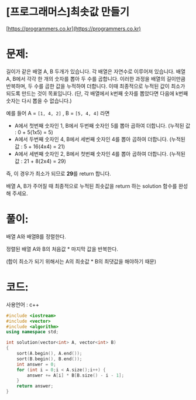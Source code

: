 # [프로그래머스]최솟값 만들기

[https://programmers.co.kr](https://programmers.co.kr)

# 문제:

길이가 같은 배열 A, B 두개가 있습니다. 각 배열은 자연수로 이루어져 있습니다. 
 배열 A, B에서 각각 한 개의 숫자를 뽑아 두 수를 곱합니다. 이러한 과정을 배열의 길이만큼 반복하며, 두 수를 곱한 값을 누적하여 더합니다. 이때 최종적으로 누적된 값이 최소가 되도록 만드는 것이 목표입니다. (단, 각 배열에서 k번째 숫자를 뽑았다면 다음에 k번째 숫자는 다시 뽑을 수 없습니다.)



예를 들어 A = `[1, 4, 2]` , B = `[5, 4, 4]` 라면



- A에서 첫번째 숫자인 1, B에서 두번째 숫자인 5를 뽑아 곱하여 더합니다. (누적된 값 : 0 + 5(1x5) = 5)
- A에서 두번째 숫자인 4, B에서 세번째 숫자인 4를 뽑아 곱하여 더합니다. (누적된 값 : 5 + 16(4x4) = 21)
- A에서 세번째 숫자인 2, B에서 첫번째 숫자인 4를 뽑아 곱하여 더합니다. (누적된 값 : 21 + 8(2x4) = 29)



즉, 이 경우가 최소가 되므로 **29**를 return 합니다.



배열 A, B가 주어질 때 최종적으로 누적된 최솟값을 return 하는 solution 함수를 완성해 주세요.



# 풀이:

배열 A와 배열B를 정렬한다.

정렬된 배열 A와 B의 처음값 * 마지막 값을 반복한다.

(합이 최소가 되기 위해서는 A의 최솟값 * B의 최댓값을 해야하기 때문) 

  

# **코드:**
사용언어 : c++
```c++
#include <iostream>
#include <vector>
#include <algorithm>
using namespace std;

int solution(vector<int> A, vector<int> B)
{
	sort(A.begin(), A.end());
	sort(B.begin(), B.end());
	int answer = 0;
	for (int i = 0;i < A.size();i++) {
		answer += A[i] * B[B.size() - i - 1];
	}
    return answer;
}
```

